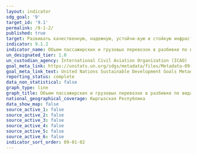 ```yaml
---
layout: indicator
sdg_goal: '9'
target_id: '9.1'
permalink: /9-1-2/
published: true
target: Развивать качественную, надежную, устойчи-вую и стойкую инфраструктуру, включая региональную и трансграничную инфраструктуру, в целях поддержки экономического развития и благополучия людей, уделяя особое внимание обеспечению недорогого и равноправного доступа для всех
indicator: 9.1.2
indicator_name: Объем пассажирских и грузовых перевозок в разбивке по видам транспорта
un_designated_tier: 1.0
un_custodian_agency: International Civil Aviation Organization (ICAO)
goal_meta_link: https://unstats.un.org/sdgs/metadata/files/Metadata-09-01-02.pdf
goal_meta_link_text: United Nations Sustainable Development Goals Metadata (PDF 375 KB)
reporting_status: complete
data_non_statistical: false
graph_type: line
graph_title: Объем пассажирских и грузовых перевозок в разбивке по видам транспорта
national_geographical_coverage: Кыргызская Республика
data_show_map: false
source_active_1: false
source_active_2: false
source_active_3: false
source_active_4: false
source_active_5: false
source_active_6: false
indicator_sort_order: 09-01-02
---
```

